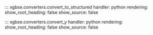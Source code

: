 ::: xgbse.converters.convert_to_structured
    handler: python
    rendering:
      show_root_heading: false
      show_source: false

::: xgbse.converters.convert_y
    handler: python
    rendering:
      show_root_heading: false
      show_source: false
